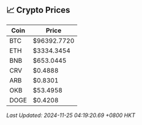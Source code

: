 ## 📈 Crypto Prices

| Coin | Price |
| ---- | ----- |
| BTC | $96392.7720 |
| ETH | $3334.3454 |
| BNB | $653.0445 |
| CRV | $0.4888 |
| ARB | $0.8301 |
| OKB | $53.4958 |
| DOGE | $0.4208 |

_Last Updated: 2024-11-25 04:19:20.69 +0800 HKT_